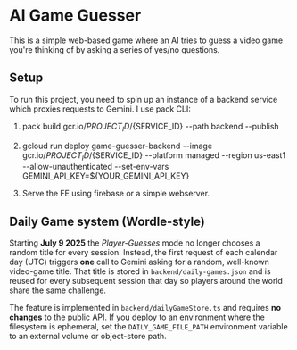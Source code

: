 # AI Game Guesser

This is a simple web-based game where an AI tries to guess a video game you're thinking of by asking a series of yes/no questions.

## Setup

To run this project, you need to spin up an instance of a backend service which proxies requests to Gemini. I use pack CLI:

1. pack build gcr.io/${PROJECT_ID}/${SERVICE_ID} --path backend --publish

2. gcloud run deploy game-guesser-backend --image gcr.io/${PROJECT_ID}/${SERVICE_ID} --platform managed --region us-east1 --allow-unauthenticated --set-env-vars GEMINI_API_KEY=${YOUR_GEMINI_API_KEY}

3. Serve the FE using firebase or a simple webserver.

## Daily Game system (Wordle-style)

Starting **July 9 2025** the *Player-Guesses* mode no longer chooses a random title for every session. Instead, the first request of each calendar day (UTC) triggers **one** call to Gemini asking for a random, well-known video-game title. That title is stored in `backend/daily-games.json` and is reused for every subsequent session that day so players around the world share the same challenge.

The feature is implemented in `backend/dailyGameStore.ts` and requires **no changes** to the public API. If you deploy to an environment where the filesystem is ephemeral, set the `DAILY_GAME_FILE_PATH` environment variable to an external volume or object-store path.
